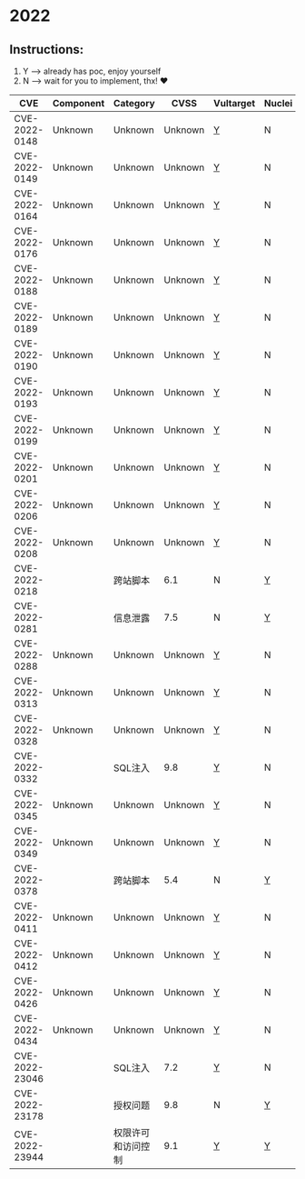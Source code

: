 # 2022

## Instructions:

1. Y --> already has poc, enjoy yourself
2. N --> wait for you to implement, thx! :heart:

| CVE | Component | Category | CVSS | Vultarget | Nuclei | Xray | pocsuite2 | pocsuite3 | goby | oneliner | others |
|-----|-----------|----------|------|-----------|--------|------|-----------|-----------|------|----------|-------|
| CVE-2022-0148 | Unknown | Unknown | Unknown | [Y](CVE-2022-0148/vultarget/) | N | N | N | N | N | N | N |
| CVE-2022-0149 | Unknown | Unknown | Unknown | [Y](CVE-2022-0149/vultarget/) | N | N | N | N | N | N | N |
| CVE-2022-0164 | Unknown | Unknown | Unknown | [Y](CVE-2022-0164/vultarget/) | N | N | N | N | N | N | N |
| CVE-2022-0176 | Unknown | Unknown | Unknown | [Y](CVE-2022-0176/vultarget/) | N | N | N | N | N | N | N |
| CVE-2022-0188 | Unknown | Unknown | Unknown | [Y](CVE-2022-0188/vultarget/) | N | N | N | N | N | N | N |
| CVE-2022-0189 | Unknown | Unknown | Unknown | [Y](CVE-2022-0189/vultarget/) | N | N | N | N | N | N | N |
| CVE-2022-0190 | Unknown | Unknown | Unknown | [Y](CVE-2022-0190/vultarget/) | N | N | N | N | N | N | N |
| CVE-2022-0193 | Unknown | Unknown | Unknown | [Y](CVE-2022-0193/vultarget/) | N | N | N | N | N | N | N |
| CVE-2022-0199 | Unknown | Unknown | Unknown | [Y](CVE-2022-0199/vultarget/) | N | N | N | N | N | N | N |
| CVE-2022-0201 | Unknown | Unknown | Unknown | [Y](CVE-2022-0201/vultarget/) | N | N | N | N | N | N | N |
| CVE-2022-0206 | Unknown | Unknown | Unknown | [Y](CVE-2022-0206/vultarget/) | N | N | N | N | N | N | N |
| CVE-2022-0208 | Unknown | Unknown | Unknown | [Y](CVE-2022-0208/vultarget/) | N | N | N | N | N | N | N |
| CVE-2022-0218 |  | 跨站脚本 | 6.1 | N | [Y](CVE-2022-0218/poc/nuclei/) | N | N | N | N | N | N |
| CVE-2022-0281 |  | 信息泄露 | 7.5 | N | [Y](CVE-2022-0281/poc/nuclei/) | N | N | N | N | N | N |
| CVE-2022-0288 | Unknown | Unknown | Unknown | [Y](CVE-2022-0288/vultarget/) | N | N | N | N | N | N | N |
| CVE-2022-0313 | Unknown | Unknown | Unknown | [Y](CVE-2022-0313/vultarget/) | N | N | N | N | N | N | N |
| CVE-2022-0328 | Unknown | Unknown | Unknown | [Y](CVE-2022-0328/vultarget/) | N | N | N | N | N | N | N |
| CVE-2022-0332 |  | SQL注入 | 9.8 | [Y](CVE-2022-0332/vultarget/) | N | N | N | N | N | N | N |
| CVE-2022-0345 | Unknown | Unknown | Unknown | [Y](CVE-2022-0345/vultarget/) | N | N | N | N | N | N | N |
| CVE-2022-0349 | Unknown | Unknown | Unknown | [Y](CVE-2022-0349/vultarget/) | N | N | N | N | N | N | N |
| CVE-2022-0378 |  | 跨站脚本 | 5.4 | N | [Y](CVE-2022-0378/poc/nuclei/) | N | N | N | N | N | N |
| CVE-2022-0411 | Unknown | Unknown | Unknown | [Y](CVE-2022-0411/vultarget/) | N | N | N | N | N | N | N |
| CVE-2022-0412 | Unknown | Unknown | Unknown | [Y](CVE-2022-0412/vultarget/) | N | N | N | N | N | N | N |
| CVE-2022-0426 | Unknown | Unknown | Unknown | [Y](CVE-2022-0426/vultarget/) | N | N | N | N | N | N | N |
| CVE-2022-0434 | Unknown | Unknown | Unknown | [Y](CVE-2022-0434/vultarget/) | N | N | N | N | N | N | N |
| CVE-2022-23046 |  | SQL注入 | 7.2 | [Y](CVE-2022-23046/vultarget/) | N | N | N | N | N | N | [Y](CVE-2022-23046/poc/others/) |
| CVE-2022-23178 |  | 授权问题 | 9.8 | N | [Y](CVE-2022-23178/poc/nuclei/) | N | N | N | N | N | [Y](CVE-2022-23178/poc/others/) |
| CVE-2022-23944 |  | 权限许可和访问控制 | 9.1 | [Y](CVE-2022-23944/vultarget/) | [Y](CVE-2022-23944/poc/nuclei/) | N | N | N | N | N | N |
